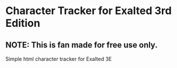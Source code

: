 # Character Tracker for Exalted 3rd Edition

## NOTE: This is fan made for free use only.

Simple html character tracker for Exalted 3E
